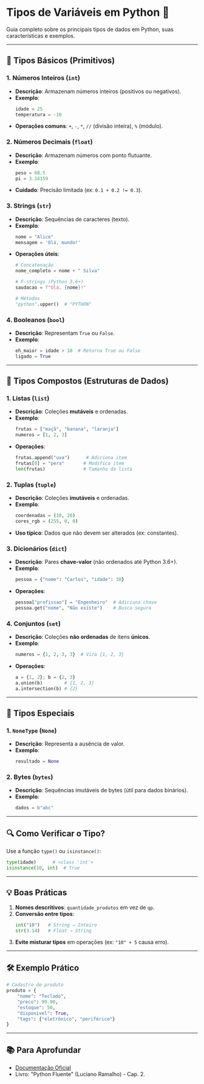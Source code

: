 
# Tipos de Variáveis em Python 🐍

Guia completo sobre os principais tipos de dados em Python, suas características e exemplos.

---

## 📌 **Tipos Básicos (Primitivos)**

### 1. **Números Inteiros (`int`)**
- **Descrição**: Armazenam números inteiros (positivos ou negativos).
- **Exemplo**:
  ```python
  idade = 25
  temperatura = -10
  ```
- **Operações comuns**: `+`, `-`, `*`, `//` (divisão inteira), `%` (módulo).

### 2. **Números Decimais (`float`)**
- **Descrição**: Armazenam números com ponto flutuante.
- **Exemplo**:
  ```python
  peso = 68.5
  pi = 3.14159
  ```
- **Cuidado**: Precisão limitada (ex: `0.1 + 0.2 != 0.3`).

### 3. **Strings (`str`)**
- **Descrição**: Sequências de caracteres (texto).
- **Exemplo**:
  ```python
  nome = "Alice"
  mensagem = 'Olá, mundo!'
  ```
- **Operações úteis**:
  ```python
  # Concatenação
  nome_completo = nome + " Silva"
  
  # F-strings (Python 3.6+)
  saudacao = f"Olá, {nome}!"
  
  # Métodos
  "python".upper()  # "PYTHON"
  ```

### 4. **Booleanos (`bool`)**
- **Descrição**: Representam `True` ou `False`.
- **Exemplo**:
  ```python
  eh_maior = idade > 18  # Retorna True ou False
  ligado = True
  ```

---

## 📌 **Tipos Compostos (Estruturas de Dados)**

### 1. **Listas (`list`)**
- **Descrição**: Coleções **mutáveis** e ordenadas.
- **Exemplo**:
  ```python
  frutas = ["maçã", "banana", "laranja"]
  numeros = [1, 2, 3]
  ```
- **Operações**:
  ```python
  frutas.append("uva")      # Adiciona item
  frutas[0] = "pera"       # Modifica item
  len(frutas)              # Tamanho da lista
  ```

### 2. **Tuplas (`tuple`)**
- **Descrição**: Coleções **imutáveis** e ordenadas.
- **Exemplo**:
  ```python
  coordenadas = (10, 20)
  cores_rgb = (255, 0, 0)
  ```
- **Uso típico**: Dados que não devem ser alterados (ex: constantes).

### 3. **Dicionários (`dict`)**
- **Descrição**: Pares **chave-valor** (não ordenados até Python 3.6+).
- **Exemplo**:
  ```python
  pessoa = {"nome": "Carlos", "idade": 30}
  ```
- **Operações**:
  ```python
  pessoa["profissao"] = "Engenheiro"  # Adiciona chave
  pessoa.get("nome", "Não existe")    # Busca segura
  ```

### 4. **Conjuntos (`set`)**
- **Descrição**: Coleções **não ordenadas** de itens **únicos**.
- **Exemplo**:
  ```python
  numeros = {1, 2, 3, 3}  # Vira {1, 2, 3}
  ```
- **Operações**:
  ```python
  a = {1, 2}; b = {2, 3}
  a.union(b)        # {1, 2, 3}
  a.intersection(b) # {2}
  ```

---

## 📌 **Tipos Especiais**

### 1. **`NoneType` (`None`)**
- **Descrição**: Representa a ausência de valor.
- **Exemplo**:
  ```python
  resultado = None
  ```

### 2. **Bytes (`bytes`)**
- **Descrição**: Sequências imutáveis de bytes (útil para dados binários).
- **Exemplo**:
  ```python
  dados = b"abc"
  ```

---

## 🔍 **Como Verificar o Tipo?**
Use a função `type()` ou `isinstance()`:
```python
type(idade)      # <class 'int'>
isinstance(10, int)  # True
```

---

## 💡 **Boas Práticas**
1. **Nomes descritivos**: `quantidade_produtos` em vez de `qp`.
2. **Conversão entre tipos**:
   ```python
   int("10")   # String → Inteiro
   str(3.14)   # Float → String
   ```
3. **Evite misturar tipos** em operações (ex: `"10" + 5` causa erro).

---

## 🛠 **Exemplo Prático**
```python
# Cadastro de produto
produto = {
    "nome": "Teclado",
    "preco": 99.90,
    "estoque": 50,
    "disponivel": True,
    "tags": {"eletrônico", "periférico"}
}
```

---

## 📚 **Para Aprofundar**
- [Documentação Oficial](https://docs.python.org/3/library/stdtypes.html)
- Livro: "Python Fluente" (Luciano Ramalho) - Cap. 2.
```
